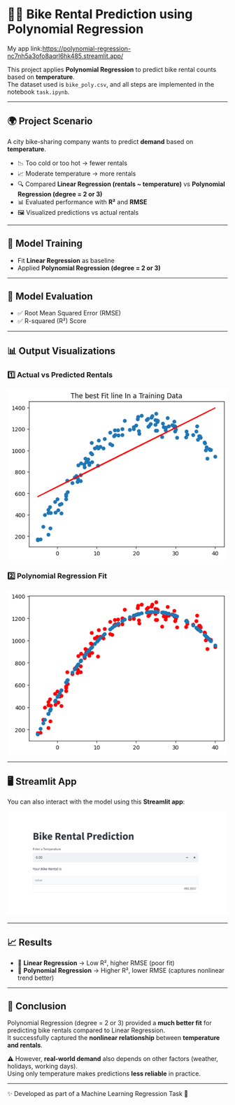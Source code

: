 # 🚴‍♂️ Bike Rental Prediction using Polynomial Regression
My app link:https://polynomial-regression-nc7nh5a3ofo8aqrl6hk485.streamlit.app/

This project applies **Polynomial Regression** to predict bike rental counts based on **temperature**.  
The dataset used is `bike_poly.csv`, and all steps are implemented in the notebook `task.ipynb`.

---

## 🌍 Project Scenario
A city bike-sharing company wants to predict **demand** based on **temperature**.

- 📉 Too cold or too hot → fewer rentals  
- 📈 Moderate temperature → more rentals  
- 🔍 Compared **Linear Regression (rentals ~ temperature)** vs **Polynomial Regression (degree = 2 or 3)**  
- 📊 Evaluated performance with **R²** and **RMSE**  
- 🖼️ Visualized predictions vs actual rentals  

---

## 🤖 Model Training
- Fit **Linear Regression** as baseline  
- Applied **Polynomial Regression (degree = 2 or 3)**  

---

## 📏 Model Evaluation
- ✅ Root Mean Squared Error (RMSE)  
- ✅ R-squared (R²) Score  

---

## 📊 Output Visualizations

### 1️⃣ Actual vs Predicted Rentals
![Actual vs Predicted](output1.png)

### 2️⃣ Polynomial Regression Fit
![Polynomial Regression Fit](output.png)

---

## 🖥️ Streamlit App

You can also interact with the model using this **Streamlit app**:

![Streamlit App Screenshot](Screenshot%202025-08-25%20115720.png)


---

## 📈 Results

- 🔹 **Linear Regression** → Low R², higher RMSE (poor fit)  
- 🔹 **Polynomial Regression** → Higher R², lower RMSE (captures nonlinear trend better)  

---

## 📝 Conclusion

Polynomial Regression (degree = 2 or 3) provided a **much better fit** for predicting bike rentals compared to Linear Regression.  
It successfully captured the **nonlinear relationship** between **temperature and rentals**.  

⚠️ However, **real-world demand** also depends on other factors (weather, holidays, working days).  
Using only temperature makes predictions **less reliable** in practice.  

---

✨ Developed as part of a Machine Learning Regression Task 🚀
